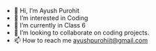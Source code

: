 - 👋 Hi, I’m Ayush Purohit
- 👀 I’m interested in Coding
- 🌱 I’m currently in Class 6
- 💞️ I’m looking to collaborate on coding projects.
- 📫 How to reach me ayushpurohiit@gmail.com 

<!---
coder-ayushpurohit/coder-ayushpurohit is a ✨ special ✨ repository because its `README.md` (this file) appears on your GitHub profile.
You can click the Preview link to take a look at your changes.
--->
